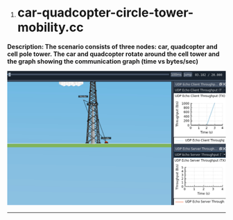 
1. # car-quadcopter-circle-tower-mobility.cc


**Description: The scenario consists of three nodes:  car, quadcopter and cell pole tower. The car and quadcopter rotate around the cell tower and the graph showing the communication graph (time vs bytes/sec)**


![](car-quadcopter-circle-tower-mobility.gif)


---
